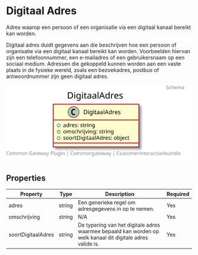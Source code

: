 # Digitaal Adres

Adres waarop een persoon of een organisatie via een digitaal kanaal bereikt kan worden.

Digitaal adres duidt gegevens aan die beschrijven hoe een persoon of organisatie via een digitaal kanaal bereikt kan worden. Voorbeelden hiervan zijn een telefoonnummer, een e-mailadres of een gebruikersnaam op een sociaal medium. Adressen die gekoppeld kunnen worden aan een vaste plaats in de fysieke wereld, zoals een bezoekadres, postbus of antwoordnummer zijn geen digitaal adres.

![Class Diagram](https://github.com/CommonGateway/CustomerInteractionBundle/blob/map-afdeling/docs/schema/klant.digitaalAdres.svg)

## Properties

| Property | Type | Description | Required |
|----------|------|-------------|----------|
| adres | string | Een generieke regel om adresgegevens in op te nemen. | Yes |
| omschrijving | string | N/A | Yes |
| soortDigitaalAdres | string | De typering van het digitale adres waarmee bepaald kan worden op welk kanaal dit digitale adres valide is. | Yes |
